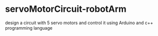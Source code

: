 # servoMotorCircuit-robotArm
design a circuit with  5 servo motors and control it using Arduino and c++ programming language  
